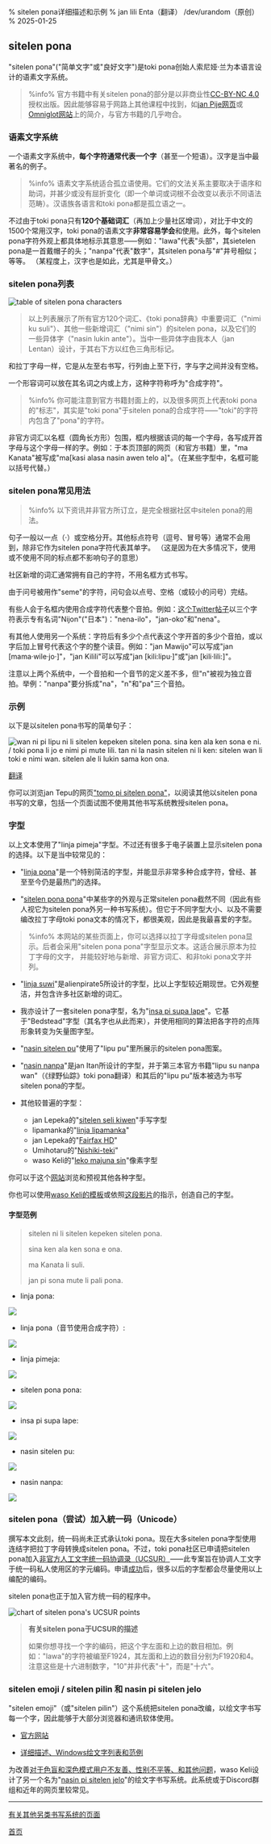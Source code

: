% sitelen pona详细描述和示例
% jan lili Enta（翻译） /dev/urandom（原创）
% 2025-01-25

## sitelen pona

"sitelen pona"("简单文字"或"良好文字")是toki pona创始人索尼娅·兰为本语言设计的语素文字系统。

> %info%
> 官方书籍中有关sitelen pona的部分是以非商业性[CC-BY-NC 4.0](https://creativecommons.org/licenses/by-nc/4.0/)授权出版。因此能够容易于网路上其他课程中找到，如[jan Pije网页](https://web.archive.org/web/20220314033939/http://tokipona.net/tp/janpije/hieroglyphs.php)或[Omniglot网站](https://www.omniglot.com/conscripts/sitelenpona.htm)上的简介，与官方书籍的几乎吻合。

### 语素文字系统

一个语素文字系统中，**每个字符通常代表一个字**（甚至一个短语）。汉字是当中最著名的例子。

> %info%
> 语素文字系统适合孤立语使用。它们的文法关系主要取决于语序和助词，并甚少或没有屈折变化（即一个单词或词根不会改变以表示不同语法范畴）。汉语族各语言和toki pona都是孤立语之一。

不过由于toki pona只有**120个基础词汇**（再加上少量社区增词），对比于中文的1500个常用汉字，toki pona的语素文字**非常容易学会**和使用。此外，每个sitelen pona字符外观上都具体地标示其意思⸺例如："lawa"代表"头部"，其sietelen pona是一首戴帽子的头；"nanpa"代表"数字"，其sitelen pona与"\#"井号相似；等等。 （某程度上，汉字也是如此，尤其是甲骨文。）

### sitelen pona列表

![table of sitelen pona characters](/sitelen_pona.gif)

> 以上列表展示了所有官方120个词汇、《toki pona辞典》中重要词汇（"nimi ku suli"）、其他一些新增词汇（"nimi sin"）的sitelen pona，以及它们的一些异体字（"nasin lukin ante"）。当中一些异体字由我本人（jan Lentan）设计，于其右下方以红色三角形标记。

和拉丁字母一样，它是从左至右书写，行列由上至下行，字与字之间并没有空格。

一个形容词可以放在其名词之内或上方，这种字符称呼为"合成字符"。

> %info%
> 你可能注意到官方书籍封面上的，以及很多网页上代表toki pona的"标志"，其实是"toki pona"于sitelen pona的合成字符⸺"toki"的字符内包含了"pona"的字符。

非官方词汇以名框（圆角长方形）包围，框内根据该词的每一个字母，各写成开首字母与这个字母一样的字。例如：于本页顶部的网页（和官方书籍）里，"ma Kanata"被写成"ma[kasi alasa nasin awen telo
a]"。（在某些字型中，名框可能以括号代替。）

### sitelen pona常见用法

> %info%
> 以下资讯并非官方所订立，是完全根据社区中sitelen pona的用法。

句子一般以一点（·）或空格分开。其他标点符号（逗号、冒号等）通常不会用到，除非它作为sitelen pona字符代表其单字。 （这是因为在大多情况下，使用或不使用不同的标点都不影响句子的意思）

社区新增的词汇通常拥有自己的字符，不用名框方式书写。

由于问号被用作"seme"的字符，问句会以点号、空格（或较小的问号）完结。

有些人会于名框内使用合成字符代表整个音拍。例如：[这个Twitter帖子](https://twitter.com/qvarie/status/1291755067851251712)以三个字符表示专有名词"Nijon"("日本")："nena-ilo"，"jan-oko"和"nena"。

有其他人使用另一个系统：字符后有多少个点代表这个字开首的多少个音拍，或以字后加上冒号代表这个字的整个读音。例如："jan Mawijo"可以写成"jan \[mama·wile·jo·\]"，"jan Kilili"可以写成"jan \[kili:lipu·\]"或"jan \[kili·lili:\]"。

注意以上两个系统中，一个音拍和一个音节的定义差不多，但"n"被视为独立音拍。举例："nanpa"要分拆成"na"，"n"和"pa"三个音拍。

### 示例

以下是以sitelen pona书写的简单句子：

![wan ni pi lipu ni li sitelen kepeken sitelen pona. sina ken ala ken sona e ni.
/ toki pona li jo e nimi pi mute lili. tan ni la nasin sitelen ni li ken: sitelen
wan li toki e nimi wan. sitelen ale li lukin sama kon
ona.](/sitelen_pona_example.png)

[翻译](zh/answers#sp)

你可以浏览jan Tepu的网页["tomo pi sitelen pona"](https://davidar.github.io/tp/)，以阅读其他以sitelen pona书写的文章，包括一个页面试图不使用其他书写系统教授sitelen pona。

### 字型

以上文本使用了"linja pimeja"字型。不过还有很多于电子装置上显示sitelen pona的选择。以下是当中较常见的：

 * "[linja pona](https://musilili.net/linja-pona/)"是一个特别简洁的字型，并能显示非常多种合成字符，曾经、甚至至今仍是最热门的选择。

 * "[sitelen pona pona](https://jackhumbert.github.io/sitelen-pona-pona/)"中某些字的外观与正常sitelen pona截然不同（因此有些人视它为sitelen pona外另一种书写系统）。但它于不同字型大小、以及不需要编改拉丁字母toki pona文本的情况下，都很美观，因此是我最喜爱的字型。

> %info%
> 本网站的某些页面上，你可以选择以拉丁字母或sitelen pona显示。后者会采用"sitelen pona pona"字型显示文本。这适合展示原本为拉丁字母的文字， 并能较好地与新增、非官方词汇、和非toki pona文字并列。
> 

 * "[linja suwi](https://linjasuwi.ap5.dev/)"是alienpirate5所设计的字型，比以上字型较近期现世。它外观整洁，并包含许多社区新增的词汇。

 * 我亦设计了一套sitelen pona字型，名为"[insa pi supa lape](lentan/supalape)"。它基于"Bedstead"字型（其名字也从此而来），并使用相同的算法把各字符的点阵形象转变为矢量图字型。

<!-- translator's own additions to font list -->

 * "[nasin sitelen pu](https://github.com/RetSamys/nasin-sitelen-pu)"使用了"lipu pu"里所展示的sitelen pona图案。

 * "[nasin nanpa](https://github.com/ETBCOR/nasin-nanpa)"是jan Itan所设计的字型，并于第三本官方书籍"lipu su nanpa wan"（《绿野仙踪》toki pona翻译）和其后的"lipu pu"版本被选为书写sitelen pona的字型。

 * 其他较普遍的字型：
   * jan Lepeka的"[sitelen seli kiwen](https://www.kreativekorp.com/software/fonts/sitelenselikiwen/)"手写字型
   * lipamanka的"[linja lipamanka](https://lipamanka.gay/linjamanka)"
   * jan Lepeka的"[Fairfax HD](https://www.kreativekorp.com/software/fonts/fairfaxponahd/)"
   * Umihotaru的"[Nishiki-teki](https://github.com/RetSamys/nishiki-teki-lili/raw/main/nishiki-teki.ttf)"
   * waso Keli的"[leko majuna sin](https://wasokeli.github.io/sp-font-maker/leko-majuna-sin.html)"像素字型

你可以于这个[网站](https://antetokipona.infinityfreeapp.com/font/)浏览和预视其他各种字型。

你也可以使用[waso Keli的模板](https://wasokeli.github.io/sp-font-maker/)或依照[这段影片](https://youtu.be/6Emk0nvFFVw)的指示，创造自己的字型。

#### 字型范例

>
> sitelen ni li sitelen kepeken sitelen pona.
>
> sina ken ala ken sona e ona.
>
> ma Kanata li suli.
>
> jan pi sona mute li pali pona.
>

* linja pona:

![](/lpona.png)

* linja pona（音节使用合成字符）:

![](/lpona2.png)

* linja pimeja:

![](/lpimeja.png)

* sitelen pona pona:

![](/spp.png)

* insa pi supa lape:

![](/insa.png)

* nasin sitelen pu:

![](/nasin_sitelen_pu.png)

* nasin nanpa:

![](/nasin_nanpa_Itan.png)

### sitelen pona（尝试）加入統一码（Unicode）

撰写本文此刻，统一码尚未正式承认toki pona。现在大多sitelen pona字型使用连结字把拉丁字母转换成sitelen pona。不过，toki pona社区已申请把sitelen pona加入[非官方人工文字统一码协调录（UCSUR）](https://www.kreativekorp.com/ucsur/)⸺此专案旨在协调人工文字于统一码私人使用区的字元编码。申请[成功](https://www.kreativekorp.com/ucsur/charts/sitelen.html)后，很多以后的字型都会尽量使用以上编配的编码。

sitelen pona也正于加入官方统一码的程序中。

![chart of sitelen pona's UCSUR points](/sitelen_ucsur.gif)

> **有关sitelen pona于UCSUR的描述**
> 
> 如果你想寻找一个字的编码，把这个字左面和上边的数目相加。例如："lawa"的字符被编至F1924，其左面和上边的数目分别为F1920和4。注意这些是十六进制数字，"10"并非代表"十"，而是"十六"。

### sitelen emoji / sitelen pilin 和 nasin pi sitelen jelo
<!-- includes sitelen jelo too? -->

"sitelen emoji"（或"sitelen pilin"）这个系统把sitelen pona改编，以绘文字书写每一个字，因此能够于大部分浏览器和通讯软体使用。

* [官方网站](https://sites.google.com/view/sitelenemoji)

* [详细描述、Windows绘文字列表和范例](https://omniglot.com/conscripts/sitelenemoji.htm)

为改善[对于色盲和深色模式用户不友善、性别不平等、和其他问题](https://discord.com/channels/301377942062366741/1169436328954429540/1201455562739699765)，waso Keli设计了另一个名为"[nasin pi sitelen jelo](https://sona.pona.la/wiki/nasin_pi_sitelen_jelo)"的绘文字书写系统。此系统或于Discord群组和近年的网页里较常见。

---

[有关其他另类书写系统的页面](zh/x2)

[首页](zh)
